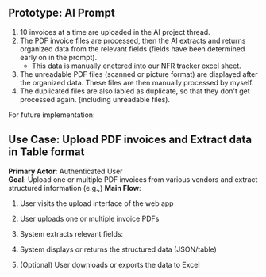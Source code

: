 ## Prototype: AI Prompt
1. 10 invoices at a time are uploaded in the AI project thread.
2. The PDF invoice files are processed, then the AI extracts and returns organized data from the relevant fields (fields have been determined early on in the prompt).
   - This data is manually enetered into our NFR tracker excel sheet.
4. The unreadable PDF files (scanned or picture format) are displayed after the organized data. These files are then manually processed by myself.
5. The duplicated files are also labled as duplicate, so that they don't get processed again. (including unreadable files).


For future implementation:
## Use Case: Upload PDF invoices and Extract data in Table format

**Primary Actor**: Authenticated User  
**Goal**: Upload one or multiple PDF invoices from various vendors and extract structured information (e.g.,)
**Main Flow**:
  1. User visits the upload interface of the web app
  2. User uploads one or multiple invoice PDFs
  3. System extracts relevant fields:
  
  6. System displays or returns the structured data (JSON/table)
  7. (Optional) User downloads or exports the data to Excel


